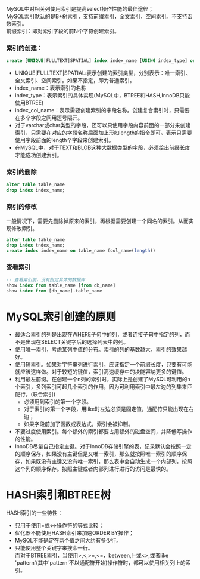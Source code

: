 MySQL中对相关列使用索引是提高select操作性能的最佳途径；  
MySQL索引默认的是B+树索引，支持前缀索引，全文索引，空间索引。不支持函数索引。  
前缀索引：即对索引字段的前N个字符创建索引。  
### 索引的创建：
```sql
create [UNIQUE|FULLTEXT|SPATIAL] index index_name [USING index_type] on table_name (index_col_name)
```
+ UNIQUE|FULLTEXT|SPATIAL:表示创建的索引类型，分别表示：唯一索引、全文索引、空间索引。如果不指定，即为普通索引。
+ index_name：表示索引的名称
+ index_type：表示索引的具体实现(MySQL中，BTREE和HASH,InnoDB只能使用BTREE)
+ index_col_name：表示需要创建索引的字段名称。创建复合索引时，只需要在多个字段之间用逗号隔开。
+ 对于varchar或char类型的字段，还可以只使用字段内容前面的一部分来创建索引，只需要在对应的字段名称后面加上形如length的指令即可。表示只需要使用字段前面的length个字段来创建索引。
+ 在MySQL中，对于TEXT和BLOB这种大数据类型的字段，必须给出前缀长度才能成功创建索引。
### 索引的删除
```sql
alter table table_name
drop index index_name;
```
### 索引的修改
一般情况下，需要先删除掉原来的索引，再根据需要创建一个同名的索引。从而实现修改索引。
```sql
alter table table_name
drop index tndex_name;
create index index_name on table_name (col_name(length))
```
### 查看索引
```sql
-- 查看索引前，没有指定具体的数据库
show index from table_name [from db_name]
show index from [db_name].table_name
```
# MySQL索引创建的原则
+ 最适合索引的列是出现在WHERE子句中的列，或者连接子句中指定的列，而不是出现在SELECT关键字后的选择列表中的列。
+ 使用唯一索引，考虑某列中值的分布。索引的列的基数越大，索引的效果越好。
+ 使用短索引。如果对字符串列进行索引，应该指定一个前缀长度，只要有可能就应该这样做。对于较短的键值，索引高速缓存中的块能容纳更多的键值。
+ 利用最左前缀。在创建一个n列的索引时，实际上是创建了MySQL可利用的n个索引，多列索引可起几个索引的作用，因为可利用索引中最左边的列集来匹配行。(联合索引)
    + 必须用到索引的第一个字段。
    + 对于索引的第一个字段，用like时左边必须是固定值，通配符只能出现在右边；
    + 如果字段前加了函数或表达式，索引会被抑制。
+ 不要过度使用索引。每个额外的索引都要占用额外的磁盘空间，并降低写操作的性能。
+ InnoDB尽量自己指定主键。对于InnoDB存储引擎的表，记录默认会按照一定的顺序保存，如果没有主键但是又唯一索引，那么就按照唯一索引的顺序保存，如果既没有主键又没有唯一索引，那么表中会自动生成一个内部列，按照这个列的顺序保存。按照主键或者内部列进行进行的访问是最快的。
# HASH索引和BTREE树
HASH索引的一些特性：
+ 只用于使用=或<=>操作符的等式比较；
+ 优化器不能使用HASH索引来加速ORDER BY操作；
+ MySQL不能确定在两个值之间大约有多少行。
+ 只能使用整个关键字来搜索一行。  
而对于BTREE索引，当使用>,<,>=,<=，between,!=或<>,或者like 'pattern'(其中'pattern'不以通配符开始)操作符时，都可以使用相关列上的索引。
 
